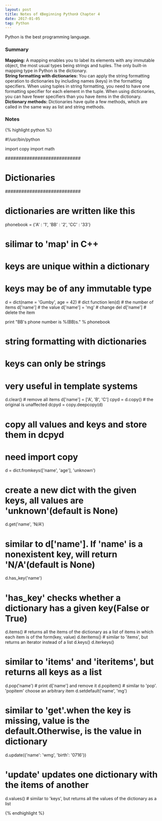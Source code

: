 ```yaml
---
layout: post
title: Notes of 《Beginning Python》 Chapter 4
date: 2017-01-05
tag: Python
---
```


Python is the best programming language.  

### Summary

**Mapping:** A mapping enables you to label its elements with any immutable object, the most usual types being strings and tuples. The only built-in mapping type in Python is the dictionary.  
**String formatting with dictionaries:** You can apply the string formatting operation to dictionaries by including names (keys) in the formatting specifiers. When using tuples in string formatting, you need to have one formatting specifier for each element in the tuple. When using dictionaries, you can have fewer specifiers than you have items in the dictionary.  
**Dictionary methods:**  Dictionaries have quite a few methods, which are called in the same way as list and string methods.  

### Notes

{% highlight python %}

#!/usr/bin/python

import copy
import math

############################
#       Dictionaries       #
############################

# dictionaries are written like this
phonebook = {'A' : '1', 'BB' : '2', 'CC' : '33'}
# silimar to 'map' in C++
# keys are unique within a dictionary
# keys may be of any immutable type

d = dict(name = 'Gumby', age = 42) # dict function
len(d) # the number of items
d['name'] # the value
d['name'] = 'mg' # change
del d['name'] # delete the item

print "BB's phone number is %(BB)s." % phonebook
# string formatting with dictionaries
# keys can only be strings
# very useful in template systems

d.clear() # remove all items
d['name'] = ['A', 'B', 'C']
cpyd = d.copy() # the original is unaffected
dcpyd = copy.deepcopy(d)
# copy all values and keys and store them in dcpyd
# need import copy
d = dict.fromkeys(['name', 'age'], 'unknown')
# create a new dict with the given keys, all values are 'unknown'(default is None)
d.get('name', 'N/A')
# similar to d['name']. If 'name' is a nonexistent key, will return 'N/A'(default is None)
d.has_key('name')
# 'has_key' checks whether a dictionary has a given key(False or True)
d.items() # returns all the items of the dictionary as a list of items in which each item is of the form(key, value)
d.iteritems() # similar to 'items', but returns an iterator instead of a list
d.keys()
d.iterkeys()
# similar to 'items' and 'iteritems', but returns all keys as a list
d.pop('name') # print d['name'] and remove it
d.popitem() # similar to 'pop'. 'popitem' choose an arbitrary item
d.setdefault('name', 'mg')
# similar to 'get'.when the key is missing, value is the default.Otherwise, is the value in dictionary
d.update({'name': 'wmg', 'birth': '0716'})
# 'update' updates one dictionary with the items of another
d.values() # similar to 'keys', but returns all the values of the dictionary as a list

{% endhighlight %}
